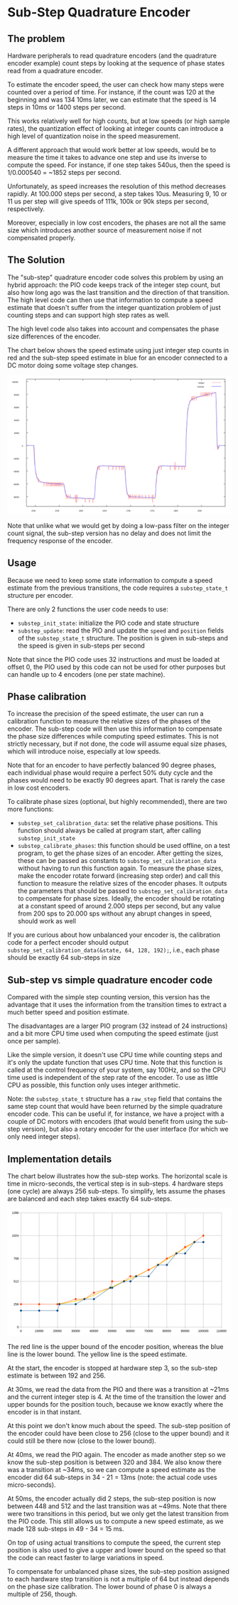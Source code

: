 # Sub-Step Quadrature Encoder

## The problem

Hardware peripherals to read quadrature encoders (and the quadrature encoder example) count steps by looking at the sequence of phase states read from a quadrature encoder.

To estimate the encoder speed, the user can check how many steps were counted over a period of time. For instance, if the count was 120 at the beginning and was 134 10ms later, we can estimate that the speed is 14 steps in 10ms or 1400 steps per second.

This works relatively well for high counts, but at low speeds (or high sample rates), the quantization effect of looking at integer counts can introduce a high level of quantization noise in the speed measurement.

A different approach that would work better at low speeds, would be to measure the time it takes to advance one step and use its inverse to compute the speed. For instance, if one step takes 540us, then the speed is 1/0.000540 = ~1852 steps per second.

Unfortunately, as speed increases the resolution of this method decreases rapidly. At 100.000 steps per second, a step takes 10us. Measuring 9, 10 or 11 us per step will give speeds of 111k, 100k or 90k steps per second, respectively. 

Moreover, especially in low cost encoders, the phases are not all the same size which introduces another source of measurement noise if not compensated properly. 


## The Solution

The "sub-step" quadrature encoder code solves this problem by using an hybrid approach: the PIO code keeps track of the integer step count, but also how long ago was the last transition and the direction of that transition. The high level code can then use that information to compute a speed estimate that doesn't suffer from the integer quantization problem of just counting steps and can support high step rates as well.

The high level code also takes into account and compensates the phase size differences of the encoder.

The chart below shows the speed estimate using just integer step counts in red and the sub-step speed estimate in blue for an encoder connected to a DC motor doing some voltage step changes.

![](images/chart.svg)

Note that unlike what we would get by doing a low-pass filter on the integer count signal, the sub-step version has no delay and does not limit the frequency response of the encoder.

## Usage

Because we need to keep some state information to compute a speed estimate from the previous transitions, the code requires a `substep_state_t` structure per encoder.

There are only 2 functions the user code needs to use:
- `substep_init_state`: initialize the PIO code and state structure
- `substep_update`: read the PIO and update the `speed` and `position` fields of the `substep_state_t` structure. The position is given in sub-steps and the speed is given in sub-steps per second

Note that since the PIO code uses 32 instructions and must be loaded at offset 0, the PIO used by this code can not be used for other purposes but can handle up to 4 encoders (one per state machine).


## Phase calibration

To increase the precision of the speed estimate, the user can run a calibration function to measure the relative sizes of the phases of the encoder. The sub-step code will then use this information to compensate the phase size differences while computing speed estimates. This is not strictly necessary, but if not done, the code will assume equal size phases, which will introduce noise, especially at low speeds.

Note that for an encoder to have perfectly balanced 90 degree phases, each individual phase would require a perfect 50% duty cycle and the phases would need to be exactly 90 degrees apart. That is rarely the case in low cost encoders.

To calibrate phase sizes (optional, but highly recommended), there are two more functions:

  - `substep_set_calibration_data`: set the relative phase positions. This function should always be called at program start, after calling `substep_init_state`
  - `substep_calibrate_phases`: this function should be used offline, on a test program, to get the phase sizes of an encoder. After getting the sizes, these can be passed as constants to `substep_set_calibration_data` without having to run this function again. To measure the phase sizes, make the encoder rotate forward (increasing step order) and call this function to measure the relative sizes of the encoder phases. It outputs the parameters that should be passed to `substep_set_calibration_data` to compensate for phase sizes. Ideally, the encoder should be rotating at a constant speed of around 2.000 steps per second, but any value from 200 sps to 20.000 sps without any abrupt changes in speed, should work as well

If you are curious about how unbalanced your encoder is, the calibration code for a perfect encoder should output `substep_set_calibration_data(&state, 64, 128, 192);`, i.e., each phase should be exactly 64 sub-steps in size


## Sub-step vs simple quadrature encoder code

Compared with the simple step counting version, this version has the advantage that it uses the information from the transition times to extract a much better speed and position estimate.

The disadvantages are a larger PIO program (32 instead of 24 instructions) and a bit more CPU time used when computing the speed estimate (just once per sample).

Like the simple version, it doesn't use CPU time while counting steps and it's only the update function that uses CPU time. Note that this function is called at the control frequency of your system, say 100Hz, and so the CPU time used is independent of the step rate of the encoder. To use as little CPU as possible, this function only uses integer arithmetic.

Note: the `substep_state_t` structure has a `raw_step` field that contains the same step count that would have been returned by the simple quadrature encoder code. This can be useful if, for instance, we have a project with a couple of DC motors with encoders (that would benefit from using the sub-step version), but also a rotary encoder for the user interface (for which we only need integer steps). 

## Implementation details

The chart below illustrates how the sub-step works. The horizontal scale is time in micro-seconds, the vertical step is in sub-steps. 4 hardware steps (one cycle) are always 256 sub-steps. To simplify, lets assume the phases are balanced and each step takes exactly 64 sub-steps.

![](images/steps.svg)

The red line is the upper bound of the encoder position, whereas the blue line is the lower bound. The yellow line is the speed estimate.

At the start, the encoder is stopped at hardware step 3, so the sub-step estimate is between 192 and 256.

At 30ms, we read the data from the PIO and there was a transition at ~21ms and the current integer step is 4. At the time of the transition the lower and upper bounds for the position touch, because we know exactly where the encoder is in that instant.

At this point we don't know much about the speed. The sub-step position of the encoder could have been close to 256 (close to the upper bound) and it could still be there now (close to the lower bound).

At 40ms, we read the PIO again. The encoder as made another step so we know the sub-step position is between 320 and 384. We also know there was a transition at ~34ms, so we can compute a speed estimate as the encoder did 64 sub-steps in 34 - 21 = 13ms (note: the actual code uses micro-seconds).

At 50ms, the encoder actually did 2 steps, the sub-step position is now between 448 and 512 and the last transition was at ~49ms. Note that there were two transitions in this period, but we only get the latest transition from the PIO code. This still allows us to compute a new speed estimate, as we made 128 sub-steps in 49 - 34 = 15 ms.

On top of using actual transitions to compute the speed, the current step position is also used to give a upper and lower bound on the speed so that the code can react faster to large variations in speed.

To compensate for unbalanced phase sizes, the sub-step position assigned to each hardware step transition is not a multiple of 64 but instead depends on the phase size calibration. The lower bound of phase 0 is always a multiple of 256, though.

